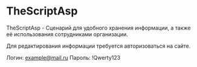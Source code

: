 # TheScriptAsp
TheScriptAsp - Сценарий для удобного хранения информации, а также её использования сотрудниками организации.

Для редактирования информации требуется авторизоваться на сайте.

Логин: example@mail.ru 
Пароль: !Qwerty123
